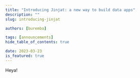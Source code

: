 ```yaml
---
title: "Introducing Jinjat: a new way to build data apps"
description: ""
slug: introducing-jinjat

authors: [buremba]

tags: [announcements]
hide_table_of_contents: true

date: 2023-03-23
is_featured: true
---
```



Heya!